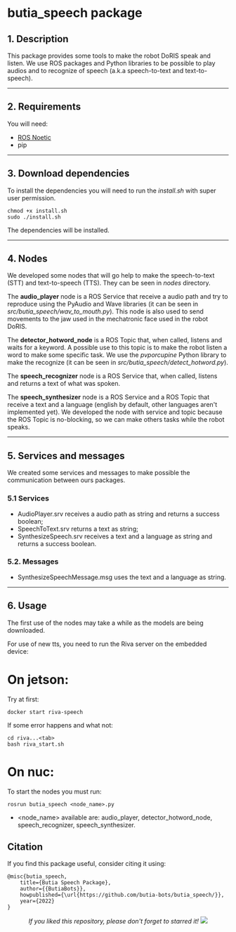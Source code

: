 # butia_speech package

## 1. Description

This package provides some tools to make the robot DoRIS speak and listen. We use ROS packages and Python libraries to be possible to play audios and to recognize of speech (a.k.a speech-to-text and text-to-speech).

---

## 2. Requirements

You will need:

- [ROS Noetic](http://wiki.ros.org/noetic/Installation)
- pip

---

## 3. Download dependencies

To install the dependencies you will need to run the _install.sh_ with super user permission.

```
chmod +x install.sh
sudo ./install.sh
```

The dependencies will be installed.

---

## 4. Nodes

We developed some nodes that will go help to make the speech-to-text (STT) and text-to-speech (TTS). They can be seen in _nodes_ directory.

The **audio_player** node is a ROS Service that receive a audio path and try to reproduce using the PyAudio and Wave libraries (it can be seen in _src/butia_speech/wav_to_mouth.py_). This node is also used to send movements to the jaw used in the mechatronic face used in the robot DoRIS.

The **detector_hotword_node** is a ROS Topic that, when called, listens and waits for a keyword. A possible use to this topic is to make the robot listen a word to make some specific task. We use the _pvporcupine_ Python library to make the recognize (it can be seen in _src/butia_speech/detect_hotword.py_).

The **speech_recognizer** node is a ROS Service that, when called, listens and returns a text of what was spoken.

The **speech_synthesizer** node is a ROS Service and a ROS Topic that receive a text and a language (english by default, other languages aren't implemented yet). We developed the node with service and topic because the ROS Topic is no-blocking, so we can make others tasks while the robot speaks.

---

## 5. Services and messages

We created some services and messages to make possible the communication between ours packages.

### 5.1 Services

- AudioPlayer.srv receives a audio path as string and returns a success boolean;
- SpeechToText.srv returns a text as string;
- SynthesizeSpeech.srv receives a text and a language as string and returns a success boolean.

### 5.2. Messages

- SynthesizeSpeechMessage.msg uses the text and a language as string.

---

## 6. Usage

The first use of the nodes may take a while as the models are being downloaded.

For use of new tts, you need to run the Riva server on the embedded device:

# On jetson:

Try at first:

```
docker start riva-speech
```

If some error happens and what not:

```
cd riva...<tab>
bash riva_start.sh
```

# On nuc:

To start the nodes you must run:

```
rosrun butia_speech <node_name>.py
```

- <node_name> available are: audio_player, detector_hotword_node, speech_recognizer, speech_synthesizer.

## Citation

If you find this package useful, consider citing it using:

```
@misc{butia_speech,
    title={Butia Speech Package},
    author={{ButiaBots}},
    howpublished={\url{https://github.com/butia-bots/butia_speech/}},
    year={2022}
}
```

<p align="center"> 
  <i>If you liked this repository, please don't forget to starred it!</i>
  <img src="https://img.shields.io/github/stars/butia-bots/butia_speech?style=social"/>
</p>
